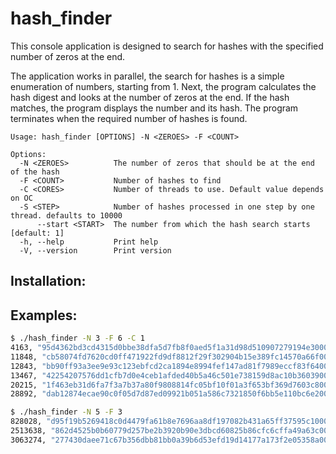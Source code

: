 # hash_finder

This console application is designed to search for hashes with the specified
number of zeros at the end. 

The application works in parallel, the search for hashes is a simple enumeration of numbers,
starting from 1. Next, the program calculates the hash digest and looks at the number of zeros
at the end. If the hash matches, the program displays the number and its hash.
The program terminates when the required number of hashes is found.

```
Usage: hash_finder [OPTIONS] -N <ZEROES> -F <COUNT>

Options:
  -N <ZEROES>          The number of zeros that should be at the end of the hash
  -F <COUNT>           Number of hashes to find
  -C <CORES>           Number of threads to use. Default value depends on OC
  -S <STEP>            Number of hashes processed in one step by one thread. defaults to 10000
      --start <START>  The number from which the hash search starts [default: 1]
  -h, --help           Print help
  -V, --version        Print version
```

## Installation:

## Examples:

```bash
$ ./hash_finder -N 3 -F 6 -C 1
4163, "95d4362bd3cd4315d0bbe38dfa5d7fb8f0aed5f1a31d98d510907279194e3000"
11848, "cb58074fd7620cd0ff471922fd9df8812f29f302904b15e389fc14570a66f000"
12843, "bb90ff93a3ee9e93c123ebfcd2ca1894e8994fef147ad81f7989eccf83f64000"
13467, "42254207576dd1cfb7d0e4ceb1afded40b5a46c501e738159d8ac10b36039000"
20215, "1f463eb31d6fa7f3a7b37a80f9808814fc05bf10f01a3f653bf369d7603c8000"
28892, "dab12874ecae90c0f05d7d87ed09921b051a586c7321850f6bb5e110bc6e2000"
```

```bash
$ ./hash_finder -N 5 -F 3
828028, "d95f19b5269418c0d4479fa61b8e7696aa8df197082b431a65ff37595c100000"
2513638, "862d4525b0b60779d257be2b3920b90e3dbcd60825b86cfc6cffa49a63c00000"
3063274, "277430daee71c67b356dbb81bb0a39b6d53efd19d14177a173f2e05358a00000"
```

